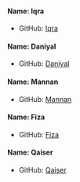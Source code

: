  #### Name: Iqra
 - GitHub: [Iqra](https://github.com/iqrashafqat)

 #### Name: Daniyal
 - GitHub: [Daniyal](https://github.com/Daniyal-star/)

#### Name: Mannan
 - GitHub: [Mannan](https://github.com/Abdulmannan1122)

#### Name: Fiza
 - GitHub: [Fiza](https://github.com/fizasheikh)

#### Name: Qaiser
 - GitHub: [Qaiser](https://github.com/iQaiserAbbas)